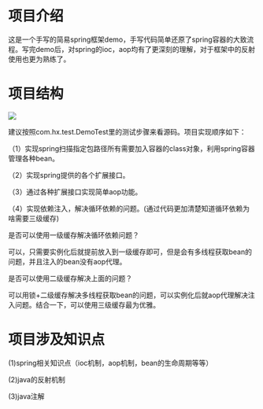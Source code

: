 # 项目介绍

这是一个手写的简易spring框架demo，手写代码简单还原了spring容器的大致流程。写完demo后，对spring的ioc，aop均有了更深刻的理解，对于框架中的反射使用也更为熟练了。


# 项目结构

![](./image/项目结构.png)

建议按照com.hx.test.DemoTest里的测试步骤来看源码。项目实现顺序如下：

（1）实现spring扫描指定包路径所有需要加入容器的class对象，利用spring容器管理各种bean。

（2）实现spring提供的各个扩展接口。

（3）通过各种扩展接口实现简单aop功能。

（4）实现依赖注入，解决循环依赖的问题。(通过代码更加清楚知道循环依赖为啥需要三级缓存)

是否可以使用一级缓存解决循环依赖问题？

可以，只需要实例化后就提前放入到一级缓存即可，但是会有多线程获取bean的问题，并且注入的bean没有aop代理。

是否可以使用二级缓存解决上面的问题？

可以用锁+二级缓存解决多线程获取bean的问题，可以实例化后就aop代理解决注入问题。结合一下，可以使用三级缓存最为优雅。

# 项目涉及知识点

(1)spring相关知识点（ioc机制，aop机制，bean的生命周期等等）

(2)java的反射机制

(3)java注解


